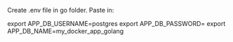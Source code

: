 Create .env file in go folder. Paste in:

export APP_DB_USERNAME=postgres
export APP_DB_PASSWORD=
export APP_DB_NAME=my_docker_app_golang